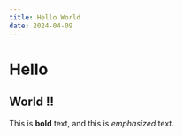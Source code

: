 ```yaml
---
title: Hello World
date: 2024-04-09
---
```



# Hello

## World !!

This is **bold** text, and this is *emphasized* text.
